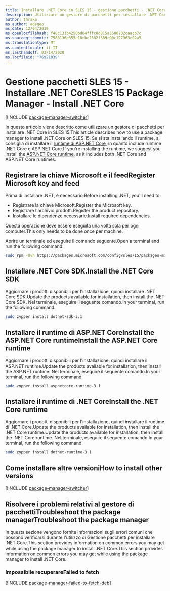 ```yaml
---
title: Installare .NET Core in SLES 15 - gestione pacchetti - .NET CoreInstall .NET Core on SLES 15 - package manager - .NET Core
description: Utilizzare un gestore di pacchetti per installare .NET Core SDK e runtime in SLES 15.
author: thraka
ms.author: adegeo
ms.date: 12/04/2019
ms.openlocfilehash: f48c131b4250bd04fffc0d815a3500732caacb7c
ms.sourcegitcommit: 7588136e355e10cbc2582f389c90c127363c02a5
ms.translationtype: MT
ms.contentlocale: it-IT
ms.lasthandoff: 03/14/2020
ms.locfileid: "76921039"
---
```

# <a name="sles-15-package-manager---install-net-core"></a><span data-ttu-id="b7701-103">Gestione pacchetti SLES 15 - Installare .NET Core</span><span class="sxs-lookup"><span data-stu-id="b7701-103">SLES 15 Package Manager - Install .NET Core</span></span>

[!INCLUDE [package-manager-switcher](./includes/package-manager-switcher.md)]

<span data-ttu-id="b7701-104">In questo articolo viene descritto come utilizzare un gestore di pacchetti per installare .NET Core in SLES 15.</span><span class="sxs-lookup"><span data-stu-id="b7701-104">This article describes how to use a package manager to install .NET Core on SLES 15.</span></span> <span data-ttu-id="b7701-105">Se si sta installando il runtime, si consiglia di installare il [runtime di ASP.NET Core](#install-the-aspnet-core-runtime), in quanto include runtime .NET Core e ASP.NET Core.</span><span class="sxs-lookup"><span data-stu-id="b7701-105">If you're installing the runtime, we suggest you install the [ASP.NET Core runtime](#install-the-aspnet-core-runtime), as it includes both .NET Core and ASP.NET Core runtimes.</span></span>

## <a name="register-microsoft-key-and-feed"></a><span data-ttu-id="b7701-106">Registrare la chiave Microsoft e il feed</span><span class="sxs-lookup"><span data-stu-id="b7701-106">Register Microsoft key and feed</span></span>

<span data-ttu-id="b7701-107">Prima di installare .NET, è necessario:</span><span class="sxs-lookup"><span data-stu-id="b7701-107">Before installing .NET, you'll need to:</span></span>

- <span data-ttu-id="b7701-108">Registrare la chiave Microsoft.</span><span class="sxs-lookup"><span data-stu-id="b7701-108">Register the Microsoft key.</span></span>
- <span data-ttu-id="b7701-109">Registrare l'archivio prodotti.</span><span class="sxs-lookup"><span data-stu-id="b7701-109">Register the product repository.</span></span>
- <span data-ttu-id="b7701-110">Installare le dipendenze necessarie.</span><span class="sxs-lookup"><span data-stu-id="b7701-110">Install required dependencies.</span></span>

<span data-ttu-id="b7701-111">Questa operazione deve essere eseguita una volta sola per ogni computer.</span><span class="sxs-lookup"><span data-stu-id="b7701-111">This only needs to be done once per machine.</span></span>

<span data-ttu-id="b7701-112">Aprire un terminale ed eseguire il comando seguente.</span><span class="sxs-lookup"><span data-stu-id="b7701-112">Open a terminal and run the following command.</span></span>

```bash
sudo rpm -Uvh https://packages.microsoft.com/config/sles/15/packages-microsoft-prod.rpm
```

## <a name="install-the-net-core-sdk"></a><span data-ttu-id="b7701-113">Installare .NET Core SDK.</span><span class="sxs-lookup"><span data-stu-id="b7701-113">Install the .NET Core SDK</span></span>

<span data-ttu-id="b7701-114">Aggiornare i prodotti disponibili per l'installazione, quindi installare .NET Core SDK.</span><span class="sxs-lookup"><span data-stu-id="b7701-114">Update the products available for installation, then install the .NET Core SDK.</span></span> <span data-ttu-id="b7701-115">Nel terminale, eseguire il seguente comando.</span><span class="sxs-lookup"><span data-stu-id="b7701-115">In your terminal, run the following command.</span></span>

```bash
sudo zypper install dotnet-sdk-3.1
```

## <a name="install-the-aspnet-core-runtime"></a><span data-ttu-id="b7701-116">Installare il runtime di ASP.NET CoreInstall the ASP.NET Core runtime</span><span class="sxs-lookup"><span data-stu-id="b7701-116">Install the ASP.NET Core runtime</span></span>

<span data-ttu-id="b7701-117">Aggiornare i prodotti disponibili per l'installazione, quindi installare il ASP.NET runtime.</span><span class="sxs-lookup"><span data-stu-id="b7701-117">Update the products available for installation, then install the ASP.NET runtime.</span></span> <span data-ttu-id="b7701-118">Nel terminale, eseguire il seguente comando.</span><span class="sxs-lookup"><span data-stu-id="b7701-118">In your terminal, run the following command.</span></span>

```bash
sudo zypper install aspnetcore-runtime-3.1
```

## <a name="install-the-net-core-runtime"></a><span data-ttu-id="b7701-119">Installare il runtime di .NET Core</span><span class="sxs-lookup"><span data-stu-id="b7701-119">Install the .NET Core runtime</span></span>

<span data-ttu-id="b7701-120">Aggiornare i prodotti disponibili per l'installazione, quindi installare il runtime di .NET Core.Update the products available for installation, then install the .NET Core runtime.</span><span class="sxs-lookup"><span data-stu-id="b7701-120">Update the products available for installation, then install the .NET Core runtime.</span></span> <span data-ttu-id="b7701-121">Nel terminale, eseguire il seguente comando.</span><span class="sxs-lookup"><span data-stu-id="b7701-121">In your terminal, run the following command.</span></span>

```bash
sudo zypper install dotnet-runtime-3.1
```

## <a name="how-to-install-other-versions"></a><span data-ttu-id="b7701-122">Come installare altre versioni</span><span class="sxs-lookup"><span data-stu-id="b7701-122">How to install other versions</span></span>

[!INCLUDE [package-manager-switcher](./includes/package-manager-heading-hack-pkgname.md)]

## <a name="troubleshoot-the-package-manager"></a><span data-ttu-id="b7701-123">Risolvere i problemi relativi al gestore di pacchettiTroubleshoot the package manager</span><span class="sxs-lookup"><span data-stu-id="b7701-123">Troubleshoot the package manager</span></span>

<span data-ttu-id="b7701-124">In questa sezione vengono fornite informazioni sugli errori comuni che possono verificarsi durante l'utilizzo di Gestione pacchetti per installare .NET Core.This section provides information on common errors you may get while using the package manager to install .NET Core.</span><span class="sxs-lookup"><span data-stu-id="b7701-124">This section provides information on common errors you may get while using the package manager to install .NET Core.</span></span>

### <a name="failed-to-fetch"></a><span data-ttu-id="b7701-125">Impossibile recuperare</span><span class="sxs-lookup"><span data-stu-id="b7701-125">Failed to fetch</span></span>

[!INCLUDE [package-manager-failed-to-fetch-deb](includes/package-manager-failed-to-fetch-rpm.md)]
